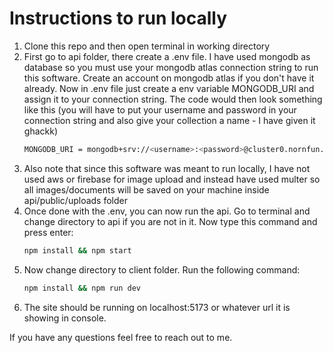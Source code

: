 # Instructions to run locally
1. Clone this repo and then open terminal in working directory
2. First go to api folder, there create a .env file. I have used mongodb as database so you must use your mongodb atlas connection string to
   run this software. Create an account on mongodb atlas if you don't have it already. Now in .env file just create a env variable MONGODB_URI and assign it to
   your connection string. The code would then look something like this (you will have to put your username and password in your connection string and also give your
   collection a name - I have given it ghackk)
   ```bash
   MONGODB_URI = mongodb+srv://<username>:<password>@cluster0.nornfun.mongodb.net/ghackk?retryWrites=true&w=majority&appName=Cluster0
   ```
3. Also note that since this software was meant to run locally, I have not used aws or firebase for image upload and instead have used multer
   so all images/documents will be saved on your machine inside api/public/uploads folder
4. Once done with the .env, you can now run the api. Go to terminal and change directory to api if you are not in it.
   Now type this command and press enter:
   ```bash
   npm install && npm start
   ```
5. Now change directory to client folder. Run the following command:
   ```bash
   npm install && npm run dev
   ```
6. The site should be running on localhost:5173 or whatever url it is showing in console.

If you have any questions feel free to reach out to me.
